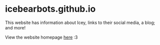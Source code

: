 # icebearbots.github.io

This website has information about Icey, links to their social media, a blog; and more!

View the website homepage [here](https://icebearbots.github.io/) :3